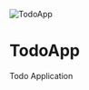 ![TodoApp](https://user-images.githubusercontent.com/73790658/180393527-5b656db1-3699-4b63-81c3-27136ef41449.png)
# TodoApp
Todo Application

